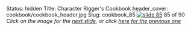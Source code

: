 Status: hidden
Title: Character Rigger's Cookbook
header_cover: cookbook/cookbook_header.jpg
Slug: cookbook_85
[![slide 85](https://dl.dropboxusercontent.com/u/2977490/presentations/cookbook/img85.jpg)](cookbook_86)
85 of 90
_Click on the image for the [next slide](cookbook_86), or click [here for the previous one](cookbook_84)_
